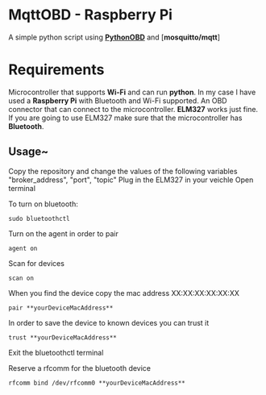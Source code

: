 # MqttOBD - Raspberry Pi
 A simple python script using [**PythonOBD**](https://python-obd.readthedocs.io) and [**mosquitto/mqtt**]
# Requirements
 Microcontroller that supports **Wi-Fi** and can run **python**. In my case I have used a **Raspberry Pi** with Bluetooth and Wi-Fi supported.
 An OBD connector that can connect to the microcontroller. **ELM327** works just fine. If you are going to use ELM327 make sure that the microcontroller has **Bluetooth**.
## Usage~
 Copy the repository and change the values of the following variables "broker_address", "port", "topic"
Plug in the ELM327 in your veichle
Open terminal 

To turn on bluetooth:
```
sudo bluetoothctl
```
Turn on the agent in order to pair
```
agent on
```
Scan for devices
```
scan on
```
When you find the device copy the mac address XX:XX:XX:XX:XX:XX
```
pair **yourDeviceMacAddress**
```
In order to save the device to known devices you can trust it
```
trust **yourDeviceMacAddress**
```
Exit the bluetoothctl terminal 

Reserve a rfcomm for the bluetooth device
```
rfcomm bind /dev/rfcomm0 **yourDeviceMacAddress**
```



